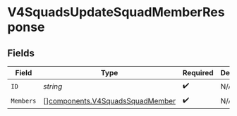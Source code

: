 # V4SquadsUpdateSquadMemberResponse


## Fields

| Field                                                                              | Type                                                                               | Required                                                                           | Description                                                                        |
| ---------------------------------------------------------------------------------- | ---------------------------------------------------------------------------------- | ---------------------------------------------------------------------------------- | ---------------------------------------------------------------------------------- |
| `ID`                                                                               | *string*                                                                           | :heavy_check_mark:                                                                 | N/A                                                                                |
| `Members`                                                                          | [][components.V4SquadsSquadMember](../../models/components/v4squadssquadmember.md) | :heavy_check_mark:                                                                 | N/A                                                                                |